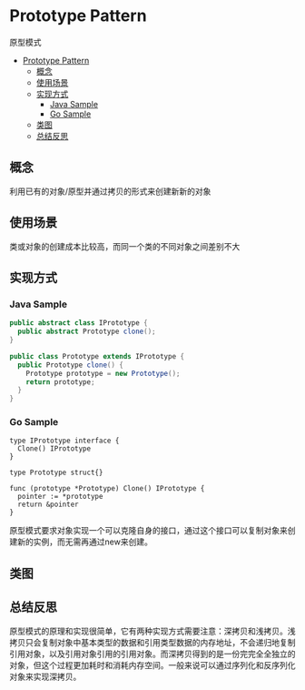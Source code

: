 # Prototype Pattern
原型模式

- [Prototype Pattern](#prototype-pattern)
  - [概念](#概念)
  - [使用场景](#使用场景)
  - [实现方式](#实现方式)
    - [Java Sample](#java-sample)
    - [Go Sample](#go-sample)
  - [类图](#类图)
  - [总结反思](#总结反思)

## 概念
利用已有的对象/原型并通过拷贝的形式来创建新新的对象

## 使用场景
类或对象的创建成本比较高，而同一个类的不同对象之间差别不大

## 实现方式

### Java Sample

```java
public abstract class IPrototype {
  public abstract Prototype clone();
}

public class Prototype extends IPrototype {
  public Prototype clone() {
    Prototype prototype = new Prototype();
    return prototype;
  }
}
```

### Go Sample

```golang
type IPrototype interface {
  Clone() IPrototype
}

type Prototype struct{}

func (prototype *Prototype) Clone() IPrototype {
  pointer := *prototype
  return &pointer
}
```

原型模式要求对象实现一个可以克隆自身的接口，通过这个接口可以复制对象来创建新的实例，而无需再通过new来创建。

## 类图
[](prototype.png)

## 总结反思
原型模式的原理和实现很简单，它有两种实现方式需要注意：深拷贝和浅拷贝。浅拷贝只会复制对象中基本类型的数据和引用类型数据的内存地址，不会递归地复制引用对象，以及引用对象引用的引用对象。而深拷贝得到的是一份完完全全独立的对象，但这个过程更加耗时和消耗内存空间。一般来说可以通过序列化和反序列化对象来实现深拷贝。
